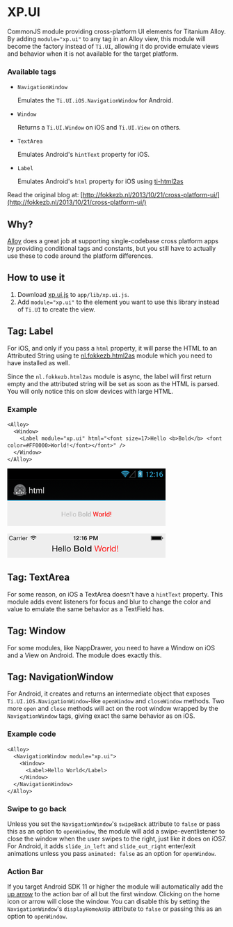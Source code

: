 # XP.UI
CommonJS module providing cross-platform UI elements for Titanium Alloy. By adding `module="xp.ui"` to any tag in an Alloy view, this module will become the factory instead of `Ti.UI`, allowing it do provide emulate views and behavior when it is not available for the target platform.

### Available tags

* `NavigationWindow`

    Emulates the `Ti.UI.iOS.NavigationWindow` for Android.
* `Window`

    Returns a `Ti.UI.Window` on iOS and `Ti.UI.View` on others.
* `TextArea`

    Emulates Android's `hintText` property for iOS.
* `Label`

    Emulates Android's `html` property for iOS using [ti-html2as](http://github.com/fokkezb/ti-html2as)

Read the original blog at: [http://fokkezb.nl/2013/10/21/cross-platform-ui/](http://fokkezb.nl/2013/10/21/cross-platform-ui/)

## Why?
[Alloy](http://projects.appcelerator.com/alloy/docs/Alloy-bootstrap/index.html) does a great job at supporting single-codebase cross platform apps by providing conditional tags and constants, but you still have to actually use these to code around the platform differences.

## How to use it

1. Download [xp.ui.js](https://github.com/FokkeZB/UTiL/blob/master/xp.ui/xp.ui.js) to `app/lib/xp.ui.js`.
3. Add `module="xp.ui"` to the element you want to use this library instead of `Ti.UI` to create the view.

## Tag: Label

For iOS, and only if you pass a `html` property, it will parse the HTML to an Attributed String using te [nl.fokkezb.html2as](http://github.com/fokkezb/ti-html2as) module which you need to have installed as well.

Since the `nl.fokkezb.html2as` module is async, the label will first return empty and the attributed string will be set as soon as the HTML is parsed. You will only notice this on slow devices with large HTML.

### Example

```
<Alloy>
  <Window>
    <Label module="xp.ui" html="<font size=17>Hello <b>Bold</b> <font color=#FF0000>World!</font></font>" />
  </Window>
</Alloy>
```

![](html2as-android.png)

![](html2as-ios.png)

## Tag: TextArea

For some reason, on iOS a TextArea doesn't have a `hintText` property. This module adds event listeners for focus and blur to change the color and value to emulate the same behavior as a TextField has.

## Tag: Window

For some modules, like NappDrawer, you need to have a Window on iOS and a View on Android. The module does exactly this.

## Tag: NavigationWindow

For Android, it creates and returns an intermediate object that exposes `Ti.UI.iOS.NavigationWindow`-like `openWindow` and `closeWindow` methods. Two more `open` and `close` methods will act on the root window wrapped by the `NavigationWindow` tags, giving exact the same behavior as on iOS.

### Example code

```
<Alloy>
  <NavigationWindow module="xp.ui">
    <Window>
      <Label>Hello World</Label>
    </Window>
  </NavigationWindow>
</Alloy>
```

### Swipe to go back
Unless you set the `NavigationWindow`'s `swipeBack` attribute to `false` or pass this as an option to `openWindow`, the module will add a swipe-eventlistener to close the window when the user swipes to the right, just like it does on iOS7. For Android, it adds `slide_in_left` and `slide_out_right` enter/exit animations unless you pass `animated: false` as an option for `openWindow`.

### Action Bar
If you target Android SDK 11 or higher the module will automatically add the [up arrow](http://developer.android.com/training/implementing-navigation/ancestral.html) to the action bar of all but the first window. Clicking on the home icon or arrow will close the window. You can disable this by setting the `NavigationWindow`'s `displayHomeAsUp` attribute to `false` or passing this as an option to `openWindow`.